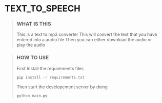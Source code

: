 # TEXT_TO_SPEECH 

> ### WHAT IS THIS
>
>This is a text to mp3 converter 
> This will convert the text that you have entered into a audio file 
> Then you can either download the audio or play the audio
>

> ### HOW TO USE
>
> First Install the requirements files
> ```bash
> pip install -r requirements.txt
> ```
>
>
> Then start the developement server by doing
> ```bash
> python main.py
> ```
